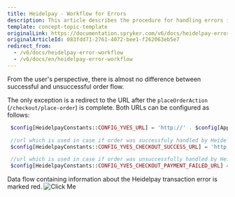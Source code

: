 ```yaml
---
title: Heidelpay - Workflow for Errors
description: This article describes the procedure for handling errors in Heidelpay.
template: concept-topic-template
originalLink: https://documentation.spryker.com/v6/docs/heidelpay-error-workflow
originalArticleId: 083fdd71-2761-4072-bee1-f262063eb5e7
redirect_from:
  - /v6/docs/heidelpay-error-workflow
  - /v6/docs/en/heidelpay-error-workflow
---
```


From the user's perspective, there is almost no difference between successful and unsuccessful order flow.

The only exception is a redirect to the URL after the `placeOrderAction` (`/checkout/place-order`) is complete. Both URLs can be configured as follows:
```php
 $config[HeidelpayConstants::CONFIG_YVES_URL] = 'http://' . $config[ApplicationConstants::HOST_YVES];

 //url which is used in case if order was successfuly handled by Heidelpay
 $config[HeidelpayConstants::CONFIG_YVES_CHECKOUT_SUCCESS_URL] = 'http://' . $config[ApplicationConstants::HOST_YVES] . '/checkout/success';

 //url which is used in case if order was unsuccessfully handled by Heidelpay
 $config[HeidelpayConstants::CONFIG_YVES_CHECKOUT_PAYMENT_FAILED_URL] = 'http://' . $config[ApplicationConstants::HOST_YVES] . '/heidelpay/payment-failed?error_code=%s';
 ```
Data flow containing information about the Heidelpay transaction error is marked red.
![Click Me](https://cdn.document360.io/9fafa0d5-d76f-40c5-8b02-ab9515d3e879/Images/Documentation/heidelpay-error-handling-workflow.png) 
